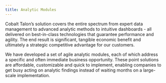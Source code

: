 ```yaml
---
title: Analytic Modules
---
```

Cobalt Talon’s solution covers the entire spectrum from expert data management to advanced analytic methods to intuitive dashboards - all delivered on best-in-class technologies that guarantee performance and agility. The end result is significant, tangible economic benefit and ultimately a strategic competitive advantage for our customers.

We have developed a set of agile analytic modules, each of which address a specific and often immediate business opportunity. These point solutions are affordable, customizable and quick to implement, enabling companies to get busy acting on analytic findings instead of waiting months on a large-scale implementation.

